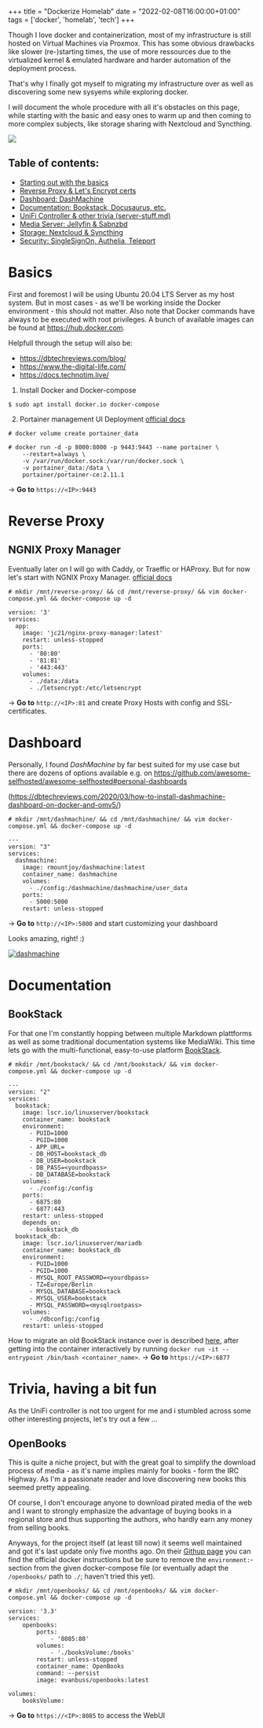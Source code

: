+++
title = "Dockerize Homelab"
date = "2022-02-08T16:00:00+01:00"
tags  = ['docker', 'homelab', 'tech']
+++

Though I love docker and containerization, most of my infrastructure is still hosted on Virtual Machines via Proxmox.
This has some obvious drawbacks like slower (re-)starting times, the use of more ressources due to the virtualized kernel & emulated hardware and harder automation of the deployment process.

That's why I finally got myself to migrating my infrastructure over as well as discovering some new sysyems while exploring docker.

I will document the whole procedure with all it's obstacles on this page, while starting with the basic and easy ones to warm up and then coming to more complex subjects, like storage sharing with Nextcloud and Syncthing.

![](/posts/docker.png)

## Table of contents:
- [Starting out with the basics](#basics)
- [Reverse Proxy & Let's Encrypt certs](#reverse-proxy )
- [Dashboard: DashMachine](#dashboard)
- [Documentation: Bookstack, Docusaurus, etc.](#documentation)
- [UniFi Controller & other trivia (server-stuff.md)]()
- [Media Server: Jellyfin & Sabnzbd]()
- [Storage: Nextcloud & Syncthing]()
- [Security: SingleSignOn, Authelia, Teleport]()

# Basics
First and foremost I will be using Ubuntu 20.04 LTS Server as my host system. But in most cases - as we'll be working inside the Docker environment - this should not matter. Also note that Docker commands have always to be executed with root privileges.
A bunch of available images can be found at https://hub.docker.com.

Helpfull through the setup will also be:
- https://dbtechreviews.com/blog/
- https://www.the-digital-life.com/
- https://docs.technotim.live/

1. Install Docker and Docker-compose
```
$ sudo apt install docker.io docker-compose
```
  
2. Portainer management UI Deployment
[official docs](https://docs.portainer.io/v/ce-2.11/start/install/server/docker/linux)

```
# docker volume create portainer_data
```

```
# docker run -d -p 8000:8000 -p 9443:9443 --name portainer \
    --restart=always \
    -v /var/run/docker.sock:/var/run/docker.sock \
    -v portainer_data:/data \
    portainer/portainer-ce:2.11.1
```
-> **Go to** `https://<IP>:9443`

# Reverse Proxy
## NGNIX Proxy Manager
Eventually later on I will go with Caddy, or Traeffic or HAProxy. But for now let's start with NGNIX Proxy Manager. [official docs](https://nginxproxymanager.com/guide/#quick-setup)
```
# mkdir /mnt/reverse-proxy/ && cd /mnt/reverse-proxy/ && vim docker-compose.yml && docker-compose up -d
```
```
version: '3'
services:
  app:
    image: 'jc21/nginx-proxy-manager:latest'
    restart: unless-stopped
    ports:
      - '80:80'
      - '81:81'
      - '443:443'
    volumes:
      - ./data:/data
      - ./letsencrypt:/etc/letsencrypt
```
-> **Go to** `http://<IP>:81` and create Proxy Hosts with config and SSL-certificates.

# Dashboard
Personally, I found _DashMachine_ by far best suited for my use case but there are dozens of options available e.g. on https://github.com/awesome-selfhosted/awesome-selfhosted#personal-dashboards

(https://dbtechreviews.com/2020/03/how-to-install-dashmachine-dashboard-on-docker-and-omv5/)
```
# mkdir /mnt/dashmachine/ && cd /mnt/dashmachine/ && vim docker-compose.yml && docker-compose up -d
```
```
---
version: "3"
services:
  dashmachine:
    image: rmountjoy/dashmachine:latest
    container_name: dashmachine
    volumes:
      - ./config:/dashmachine/dashmachine/user_data
    ports:
      - 5000:5000
    restart: unless-stopped
```
-> **Go to** `http://<IP>:5000` and start customizing your dashboard

Looks amazing, right! :)

[![dashmachine](/posts/dashmachine.png)](/posts/dashmachine.png)

# Documentation
## BookStack
For that one I'm constantly hopping between multiple Markdown plattforms as well as some traditional documentation systems like MediaWiki. This time lets go with the multi-functional, easy-to-use platform [BookStack](https://github.com/linuxserver/docker-bookstack).
```
# mkdir /mnt/bookstack/ && cd /mnt/bookstack/ && vim docker-compose.yml && docker-compose up -d
```
```
---
version: "2"
services:
  bookstack:
    image: lscr.io/linuxserver/bookstack
    container_name: bookstack
    environment:
      - PUID=1000
      - PGID=1000
      - APP_URL=
      - DB_HOST=bookstack_db
      - DB_USER=bookstack
      - DB_PASS=<yourdbpass>
      - DB_DATABASE=bookstack
    volumes:
      - ./config:/config
    ports:
      - 6875:80
      - 6877:443
    restart: unless-stopped
    depends_on:
      - bookstack_db
  bookstack_db:
    image: lscr.io/linuxserver/mariadb
    container_name: bookstack_db
    environment:
      - PUID=1000
      - PGID=1000
      - MYSQL_ROOT_PASSWORD=<yourdbpass>
      - TZ=Europe/Berlin
      - MYSQL_DATABASE=bookstack
      - MYSQL_USER=bookstack
      - MYSQL_PASSWORD=<mysqlrootpass>
    volumes:
      - ./dbconfig:/config
    restart: unless-stopped
```
How to migrate an old BookStack instance over is described [here](https://www.bookstackapp.com/docs/admin/backup-restore/), after getting into the container interactively by running `docker run -it --entrypoint /bin/bash <container_name>`.
-> **Go to** `https://<IP>:6877`

# Trivia, having a bit fun
As the UniFi controller is not too urgent for me and i stumbled across some other interesting projects, let's try out a few ...

## OpenBooks
This is quite a niche project, but with the great goal to simplify the download process of media - as it's name implies mainly for books - form the IRC Highway. As I'm a passionate reader and love discovering new books this seemed pretty appealing.

Of course, I don't encourage anyone to download pirated media of the web and I want to strongly emphasize the advantage of buying books in a regional store and thus supporting the authors, who hardly earn any money from selling books.

Anyways, for the project itself (at least till now) it seems well maintained and got it's last update only five months ago. On their [Githup page](https://github.com/evan-buss/openbooks) you can find the official docker instructions but be sure to remove the `environment:`-section from the given docker-compose file (or eventually adapt the `/openbooks/` path to `./`; haven't tried this yet).
```
# mkdir /mnt/openbooks/ && cd /mnt/openbooks/ && vim docker-compose.yml && docker-compose up -d
```
```
version: '3.3'
services:
    openbooks:
        ports:
            - '8085:80'
        volumes:
            - './booksVolume:/books'
        restart: unless-stopped
        container_name: OpenBooks
        command: --persist
        image: evanbuss/openbooks:latest

volumes:
    booksVolume:
```

-> **Go to** `https://<IP>:8085` to access the WebUI
